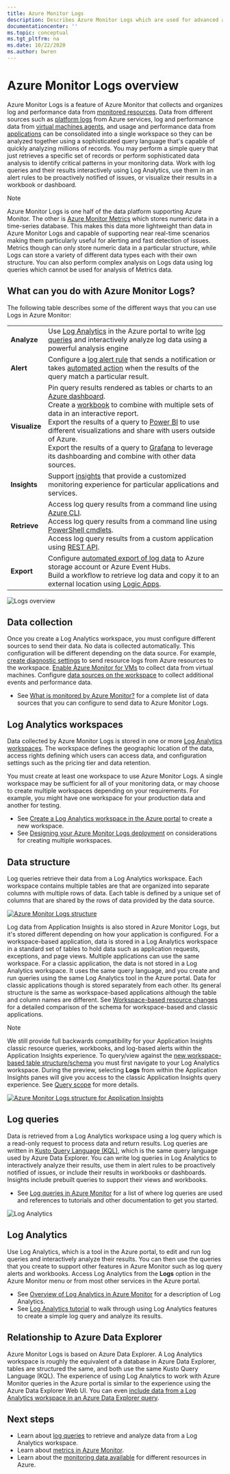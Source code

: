 ```yaml
---
title: Azure Monitor Logs
description: Describes Azure Monitor Logs which are used for advanced analysis of monitoring data.
documentationcenter: ''
ms.topic: conceptual
ms.tgt_pltfrm: na
ms.date: 10/22/2020
ms.author: bwren
---
```


# Azure Monitor Logs overview
Azure Monitor Logs is a feature of Azure Monitor that collects and organizes log and performance data from [monitored resources](../monitor-reference.md). Data from different sources such as [platform logs](platform-logs-overview.md) from Azure services, log and performance data from [virtual machines agents](../agents/agents-overview.md), and usage and performance data from [applications](../app/app-insights-overview.md) can be consolidated into a single workspace so they can be analyzed together using a sophisticated query language that's capable of quickly analyzing millions of records. You may perform a simple query that just retrieves a specific set of records or perform sophisticated data analysis to identify critical patterns in your monitoring data. Work with log queries and their results interactively using Log Analytics, use them in an alert rules to be proactively notified of issues, or visualize their results in a workbook or dashboard.

> [!NOTE]
> Azure Monitor Logs is one half of the data platform supporting Azure Monitor. The other is [Azure Monitor Metrics](data-platform-metrics.md) which stores numeric data in a time-series database. This makes this data more lightweight than data in Azure Monitor Logs and capable of supporting near real-time scenarios making them particularly useful for alerting and fast detection of issues. Metrics though can only store numeric data in a particular structure, while Logs can store a variety of different data types each with their own structure. You can also perform complex analysis on Logs data using log queries which cannot be used for analysis of Metrics data.


## What can you do with Azure Monitor Logs?
The following table describes some of the different ways that you can use Logs in Azure Monitor:

|  |  |
|:---|:---|
| **Analyze** | Use [Log Analytics](../log-query/log-analytics-tutorial.md) in the Azure portal to write [log queries](../log-query/log-query-overview.md) and interactively analyze log data using a powerful analysis engine |
| **Alert** | Configure a [log alert rule](../alerts/alerts-log.md) that sends a notification or takes [automated action](../alerts/action-groups.md) when the results of the query match a particular result. |
| **Visualize** | Pin query results rendered as tables or charts to an [Azure dashboard](../../azure-portal/azure-portal-dashboards.md).<br>Create a [workbook](../visualizations/workbooks-overview.md) to combine with multiple sets of data in an interactive report. <br>Export the results of a query to [Power BI](powerbi.md) to use different visualizations and share with users outside of Azure.<br>Export the results of a query to [Grafana](grafana-plugin.md) to leverage its dashboarding and combine with other data sources.|
| **Insights** | Support [insights](../monitor-reference.md#insights-and-core-solutions) that provide a customized monitoring experience for particular applications and services.  |
| **Retrieve** | Access log query results from a command line using [Azure CLI](/cli/azure/ext/log-analytics/monitor/log-analytics).<br>Access log query results from a command line using [PowerShell cmdlets](/powershell/module/az.operationalinsights).<br>Access log query results from a custom application using [REST API](https://dev.loganalytics.io/). |
| **Export** | Configure [automated export of log data](logs-data-export.md) to Azure storage account or Azure Event Hubs.<br>Build a workflow to retrieve log data and copy it to an external location using [Logic Apps](logicapp-flow-connector.md). |

![Logs overview](media/data-platform-logs/logs-overview.png)


## Data collection
Once you create a Log Analytics workspace, you must configure different sources to send their data. No data is collected automatically. This configuration will be different depending on the data source. For example, [create diagnostic settings](../essentials/diagnostic-settings.md) to send resource logs from Azure resources to the workspace. [Enable Azure Monitor for VMs](../vm/vminsights-enable-overview.md) to collect data from virtual machines. Configure [data sources on the workspace](../agents/data-sources.md) to collect additional events and performance data.

- See [What is monitored by Azure Monitor?](../monitor-reference.md) for a complete list of data sources that you can configure to send data to Azure Monitor Logs.


## Log Analytics workspaces
Data collected by Azure Monitor Logs is stored in one or more [Log Analytics workspaces](./design-logs-deployment.md). The workspace defines the geographic location of the data, access rights defining which users can access data, and configuration settings such as the pricing tier and data retention.  

You must create at least one workspace to use Azure Monitor Logs. A single workspace may be sufficient for all of your monitoring data, or may choose to create multiple workspaces depending on your requirements. For example, you might have one workspace for your production data and another for testing. 

- See [Create a Log Analytics workspace in the Azure portal](../learn/quick-create-workspace.md) to create a new workspace.
- See [Designing your Azure Monitor Logs deployment](design-logs-deployment.md) on considerations for creating multiple workspaces.

## Data structure
Log queries retrieve their data from a Log Analytics workspace. Each workspace contains multiple tables are that are organized into separate columns with multiple rows of data. Each table is defined by a unique set of columns that are shared by the rows of data provided by the data source. 

[![Azure Monitor Logs structure](media/data-platform-logs/logs-structure.png)](media/data-platform-logs/logs-structure.png#lightbox)


Log data from Application Insights is also stored in Azure Monitor Logs, but it's stored different depending on how your application is configured. For a workspace-based application, data is stored in a Log Analytics workspace in a standard set of tables to hold data such as application requests, exceptions, and page views. Multiple applications can use the same workspace. For a classic application, the data is not stored in a Log Analytics workspace. It uses the same query language, and you create and run queries using the same Log Analytics tool in the Azure portal. Data for classic applications though is stored separately from each other. Its general structure is the same as workspace-based applications although the table and column names are different. See [Workspace-based resource changes](../app/apm-tables.md) for a detailed comparison of the schema for workspace-based and classic applications.


> [!NOTE]
> We still provide full backwards compatibility for your Application Insights classic resource queries, workbooks, and log-based alerts within the Application Insights experience. To query/view against the [new workspace-based table structure/schema](../app/apm-tables.md) you must first navigate to your Log Analytics workspace. During the preview, selecting **Logs** from within the Application Insights panes will give you access to the classic Application Insights query experience. See [Query scope](../log-query/scope.md) for more details.


[![Azure Monitor Logs structure for Application Insights](media/data-platform-logs/logs-structure-ai.png)](media/data-platform-logs/logs-structure-ai.png#lightbox)


## Log queries
Data is retrieved from a Log Analytics workspace using a log query which is a read-only request to process data and return results. Log queries are written in [Kusto Query Language (KQL)](/azure/data-explorer/kusto/query/), which is the same query language used by Azure Data Explorer. You can write log queries in Log Analytics to interactively analyze their results, use them in alert rules to be proactively notified of issues, or include their results in workbooks or dashboards. Insights include prebuilt queries to support their views and workbooks.

- See [Log queries in Azure Monitor](log-query/../../log-query/log-query-overview.md) for a list of where log queries are used and references to tutorials and other documentation to get you started.

![Log Analytics](media/data-platform-logs/log-analytics.png)

## Log Analytics
Use Log Analytics, which is a tool in the Azure portal, to edit and run log queries and interactively analyze their results. You can then use the queries that you create to support other features in Azure Monitor such as log query alerts and workbooks. Access Log Analytics from the **Logs** option in the Azure Monitor menu or from most other services in the Azure portal.

- See [Overview of Log Analytics in Azure Monitor](../log-query/log-analytics-overview.md) for a description of Log Analytics. 
- See [Log Analytics tutorial](../log-query/log-analytics-tutorial.md) to walk through using Log Analytics features to create a simple log query and analyze its results.



## Relationship to Azure Data Explorer
Azure Monitor Logs is based on Azure Data Explorer. A Log Analytics workspace is roughly the equivalent of a database in Azure Data Explorer, tables are structured the same, and both use the same Kusto Query Language (KQL). The experience of using Log Analytics to work with Azure Monitor queries in the Azure portal is similar to the experience using the Azure Data Explorer Web UI. You can even [include data from a Log Analytics workspace in an Azure Data Explorer query](/azure/data-explorer/query-monitor-data). 


## Next steps

- Learn about [log queries](../log-query/log-query-overview.md) to retrieve and analyze data from a Log Analytics workspace.
- Learn about [metrics in Azure Monitor](data-platform-metrics.md).
- Learn about the [monitoring data available](../agents/data-sources.md) for different resources in Azure.
